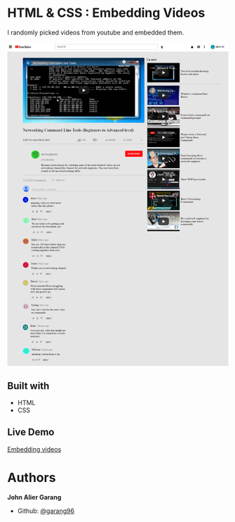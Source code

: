# HTML & CSS : Embedding Videos

I randomly picked videos from youtube and embedded them.

![screenshot](./images/screencapture-127-0-0-1-5500-index-html-2021-02-07-07_25_06.png)

## Built with

- HTML
- CSS

## Live Demo

[Embedding videos](https://rawcdn.githack.com/garang96/Embedding-Videos/tree/Embbeding)

# Authors

**John Alier Garang**

- Github: [@garang96](https://github.com/garang96)

